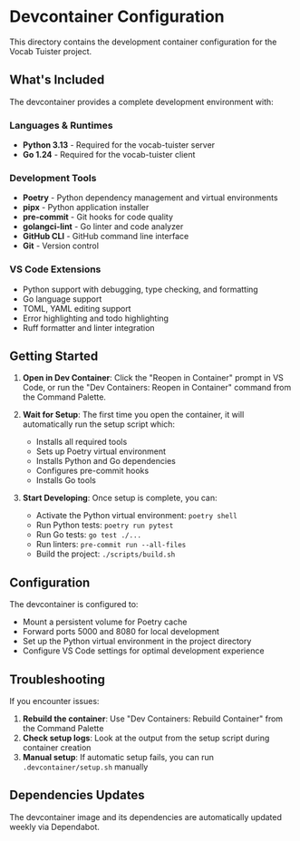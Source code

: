 # Devcontainer Configuration

This directory contains the development container configuration for the Vocab Tuister project.

## What's Included

The devcontainer provides a complete development environment with:

### Languages & Runtimes

- **Python 3.13** - Required for the vocab-tuister server
- **Go 1.24** - Required for the vocab-tuister client

### Development Tools

- **Poetry** - Python dependency management and virtual environments
- **pipx** - Python application installer
- **pre-commit** - Git hooks for code quality
- **golangci-lint** - Go linter and code analyzer
- **GitHub CLI** - GitHub command line interface
- **Git** - Version control

### VS Code Extensions

- Python support with debugging, type checking, and formatting
- Go language support
- TOML, YAML editing support
- Error highlighting and todo highlighting
- Ruff formatter and linter integration

## Getting Started

1. **Open in Dev Container**: Click the "Reopen in Container" prompt in VS Code, or run the "Dev Containers: Reopen in Container" command from the Command Palette.

1. **Wait for Setup**: The first time you open the container, it will automatically run the setup script which:

   - Installs all required tools
   - Sets up Poetry virtual environment
   - Installs Python and Go dependencies
   - Configures pre-commit hooks
   - Installs Go tools

1. **Start Developing**: Once setup is complete, you can:

   - Activate the Python virtual environment: `poetry shell`
   - Run Python tests: `poetry run pytest`
   - Run Go tests: `go test ./...`
   - Run linters: `pre-commit run --all-files`
   - Build the project: `./scripts/build.sh`

## Configuration

The devcontainer is configured to:

- Mount a persistent volume for Poetry cache
- Forward ports 5000 and 8080 for local development
- Set up the Python virtual environment in the project directory
- Configure VS Code settings for optimal development experience

## Troubleshooting

If you encounter issues:

1. **Rebuild the container**: Use "Dev Containers: Rebuild Container" from the Command Palette
1. **Check setup logs**: Look at the output from the setup script during container creation
1. **Manual setup**: If automatic setup fails, you can run `.devcontainer/setup.sh` manually

## Dependencies Updates

The devcontainer image and its dependencies are automatically updated weekly via Dependabot.

